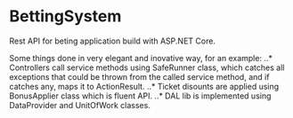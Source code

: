 # BettingSystem
Rest API for beting application build with ASP.NET Core.

Some things done in very elegant and inovative way, for an example:
..* Controllers call service methods using SafeRunner class, which catches all exceptions that could be thrown from the called service method, and if catches any, maps it to ActionResult.
..* Ticket disounts are applied using BonusApplier class which is fluent API.
..* DAL lib is implemented using DataProvider and UnitOfWork classes.
